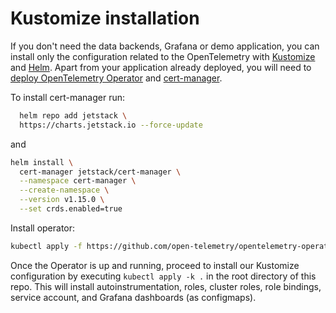 # Kustomize installation

If you don't need the data backends, Grafana or demo application, you can install only the configuration related to the OpenTelemetry with [Kustomize](https://kustomize.io/#overview) and [Helm](https://helm.sh/). Apart from your application already deployed, you will need to [deploy OpenTelemetry Operator](https://opentelemetry.io/docs/kubernetes/operator/) and [cert-manager](https://cert-manager.io/).

To install cert-manager run:

``` bash
  helm repo add jetstack \ 
  https://charts.jetstack.io --force-update 
```

and

``` bash
helm install \ 
  cert-manager jetstack/cert-manager \
  --namespace cert-manager \
  --create-namespace \
  --version v1.15.0 \
  --set crds.enabled=true
```

Install operator:

``` bash
kubectl apply -f https://github.com/open-telemetry/opentelemetry-operator/releases/latest/download/opentelemetry-operator.yaml
```

Once the Operator is up and running, proceed to install our Kustomize configuration by executing `kubectl apply -k .` in the root directory of this repo. This will install autoinstrumentation, roles, cluster roles, role bindings, service account, and Grafana dashboards (as configmaps).

